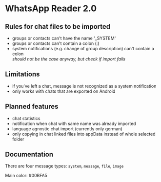 # WhatsApp Reader 2.0

## Rules for chat files to be imported
- groups or contacts can't have the name '_SYSTEM'
- groups or contacts can't contain a colon (:)
- system notifications (e.g. change of group description) can't contain a colon  
*should not be the case anyway, but check if import fails*

## Limitations
- if you've left a chat, message is not recognized as a system notification
- only works with chats that are exported on Android

## Planned features
- chat statistics
- notification when chat with same name was already imported
- language agnostic chat import (currently only german)
- only copying in chat linked files into appData instead of whole selected folder

## Documentation
There are four message types: `system`, `message`, `file`, `image`  

Main color: #00BFA5